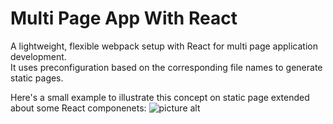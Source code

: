 # Multi Page App With React

A lightweight, flexible webpack setup with React for multi page application development. <br />
It uses preconfiguration based on the corresponding file names to generate static pages.

Here's a small example to illustrate this concept on static page extended about some React componenets:
![picture alt](http://assets.miwu.pl/mpa-with-react-example.png "MPA with React example")